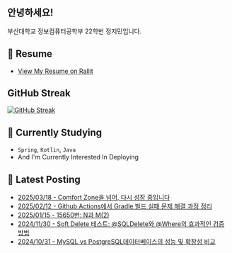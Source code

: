 
## 안녕하세요!
부산대학교 정보컴퓨터공학부 22학번 정지민입니다.

## 📄 Resume
- [View My Resume on Rallit](https://www.rallit.com/resumes/65210@geemin0/%EC%A0%95%EC%A7%80%EB%AF%BC)

## GitHub Streak
[![GitHub Streak](https://streak-stats.demolab.com?user=Stopmin&theme=onedark-duo)](https://git.io/streak-stats)

## 📎 Currently Studying
- `Spring`, `Kotlin`, `Java`
- And I'm Currently Interested In Deploying

## 📝 Latest Posting
- [2025/03/18 - Comfort Zone을 넘어, 다시 성장 중입니다](https://stopmin.tistory.com/entry/Comfort-Zone%EC%9D%84-%EB%84%98%EC%96%B4-%EB%8B%A4%EC%8B%9C-%EC%84%B1%EC%9E%A5-%EC%A4%91%EC%9E%85%EB%8B%88%EB%8B%A4)  
- [2025/02/12 - Github Actions에서 Gradle 빌드 실패 문제 해결 과정 정리](https://stopmin.tistory.com/entry/Github-Actions%EC%97%90%EC%84%9C-Gradle-%EB%B9%8C%EB%93%9C-%EC%8B%A4%ED%8C%A8-%EB%AC%B8%EC%A0%9C-%ED%95%B4%EA%B2%B0-%EA%B3%BC%EC%A0%95-%EC%A0%95%EB%A6%AC)  
- [2025/01/15 - 15650번: N과 M(2)](https://stopmin.tistory.com/entry/15650%EB%B2%88-N%EA%B3%BC-M2)  
- [2024/11/30 - Soft Delete 테스트: @SQLDelete와 @Where의 효과적인 검증 방법](https://stopmin.tistory.com/entry/Soft-Delete-%ED%85%8C%EC%8A%A4%ED%8A%B8-SQLDelete%EC%99%80-Where%EC%9D%98-%ED%9A%A8%EA%B3%BC%EC%A0%81%EC%9D%B8-%EA%B2%80%EC%A6%9D-%EB%B0%A9%EB%B2%95)  
- [2024/10/31 - MySQL vs PostgreSQL데이터베이스의 성능 및 확장성 비교](https://stopmin.tistory.com/entry/MySQL-vs-PostgreSQL%EB%8D%B0%EC%9D%B4%ED%84%B0%EB%B2%A0%EC%9D%B4%EC%8A%A4%EC%9D%98%EC%84%B1%EB%8A%A5-%EB%B0%8F-%ED%99%95%EC%9E%A5%EC%84%B1-%EB%B9%84%EA%B5%90)  
